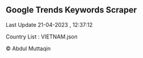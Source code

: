 

## Google Trends Keywords Scraper 
 
Last Update 21-04-2023 , 12:37:12

Country List :
VIETNAM.json



© Abdul Muttaqin 
